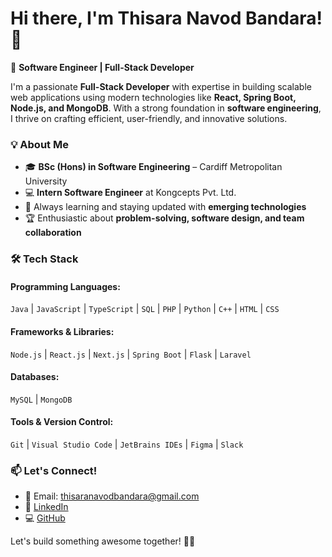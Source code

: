 # Hi there, I'm Thisara Navod Bandara! 👋

🚀 **Software Engineer | Full-Stack Developer**

I'm a passionate **Full-Stack Developer** with expertise in building scalable web applications using modern technologies like **React, Spring Boot, Node.js, and MongoDB**. With a strong foundation in **software engineering**, I thrive on crafting efficient, user-friendly, and innovative solutions.

### 💡 About Me
- 🎓 **BSc (Hons) in Software Engineering** – Cardiff Metropolitan University
- 💻 **Intern Software Engineer** at Kongcepts Pvt. Ltd.
- 🌱 Always learning and staying updated with **emerging technologies**
- 🏆 Enthusiastic about **problem-solving, software design, and team collaboration**

### 🛠️ Tech Stack
#### **Programming Languages:**
`Java` | `JavaScript` | `TypeScript` | `SQL` | `PHP` | `Python` | `C++` | `HTML` | `CSS`

#### **Frameworks & Libraries:**
`Node.js` | `React.js` | `Next.js` | `Spring Boot` | `Flask` | `Laravel`

#### **Databases:**
`MySQL` | `MongoDB`

#### **Tools & Version Control:**
`Git` | `Visual Studio Code` | `JetBrains IDEs` | `Figma` | `Slack`

### 📫 Let's Connect!
- 📧 Email: [thisaranavodbandara@gmail.com](mailto:thisaranavodbandara@gmail.com)
- 🔗 [LinkedIn](https://www.linkedin.com/in/thisaranavodbandara/)  
- 💻 [GitHub](https://github.com/ThisaraGit99)

Let's build something awesome together! 🚀🚀
